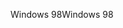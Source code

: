 <span data-ttu-id="073a0-101">Windows 98</span><span class="sxs-lookup"><span data-stu-id="073a0-101">Windows 98</span></span>